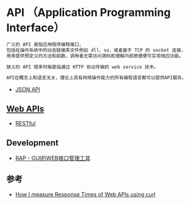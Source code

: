 # API （Application Programming Interface）
```md
广义的 API 是指应用程序编程接口，
包括在操作系统中的动态链接库文件例如 dll、so，或者基于 TCP 的 socket 连接，
用来提供预定义的方法和函数，调用者无需访问源码和理解内部原理便可实现相应功能。

狭义的 API 很多时候是指通过 HTTP 协议传输的 web service 技术。

API在概念上和语言无关，理论上具有网络操作能力的所有编程语言都可以提供API服务。
```

* [JSON API](JSON-API.md)


## [Web APIs]()
* [RESTful](https://github.com/SunnnyChan/sc.study-notes/tree/master/computer-science/web/web-APIs/restful)

## Development
* [RAP - GUI的WEB接口管理工具](https://github.com/thx/RAP/wiki/about_cn)

## 参考
* [How I measure Response Times of Web APIs using curl](https://www.tuicool.com/articles/ymyqUrr)